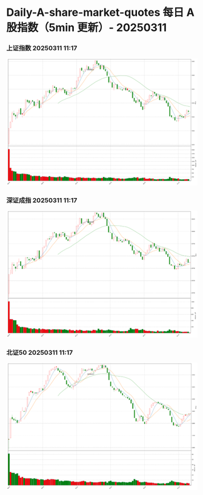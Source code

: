 
# Daily-A-share-market-quotes 每日 A 股指数（5min 更新）- 20250311

### 上证指数 20250311 11:17
![](./fig/2025/3/20250311-sh000001.png)

### 深证成指 20250311 11:17
![](./fig/2025/3/20250311-sz399001.png)

### 北证50 20250311 11:17
![](./fig/2025/3/20250311-bj899050.png)
